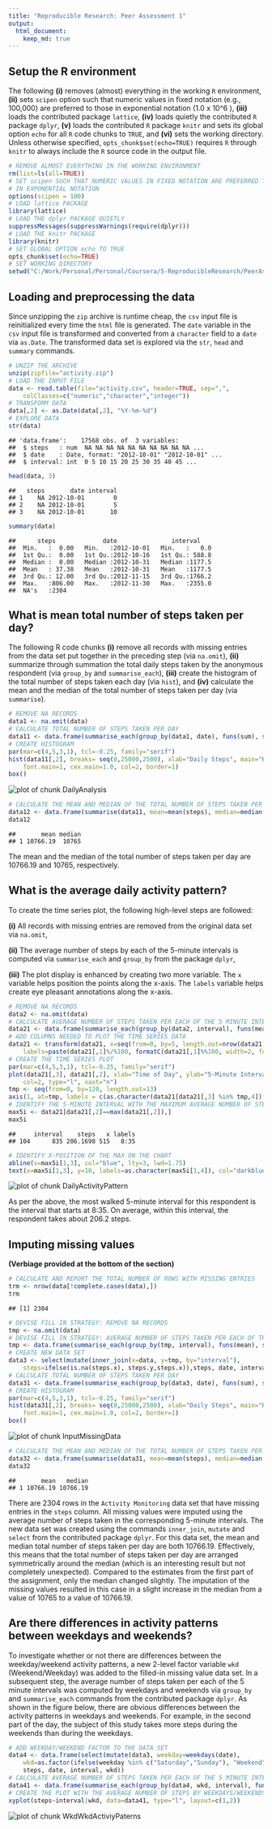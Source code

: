```yaml
---
title: "Reproducible Research: Peer Assessment 1"
output: 
  html_document:
    keep_md: true
---
```




## Setup the R environment

The following **(i)** removes (almost) everything in the working `R` environment, **(ii)** sets `scipen` option such that numeric values in fixed notation (e.g., 100,000) are preferred to those in exponential notation (1.0 x 10^6 ), **(iii)** loads the contributed package `lattice`, **(iv)** loads quietly the contributed `R` package `dplyr`, **(v)** loads the contributed `R` package `knitr` and sets its global option `echo` for all `R` code chunks to `TRUE`, and **(vi)** sets the working directory. Unless otherwise specified, `opts_chunk$set(echo=TRUE)` requires `R` through `knitr` to always include the `R` source code in the output file. 


```r
# REMOVE ALMOST EVERYTHING IN THE WORKING ENVIRONMENT
rm(list=ls(all=TRUE))
# SET scipen SUCH THAT NUMERIC VALUES IN FIXED NOTATION ARE PREFERRED TO THOSE 
# IN EXPONENTIAL NOTATION
options(scipen = 100)
# LOAD lattice PACKAGE
library(lattice)
# LOAD THE dplyr PACKAGE QUIETLY
suppressMessages(suppressWarnings(require(dplyr)))
# LOAD THE knitr PACKAGE
library(knitr)
# SET GLOBAL OPTION echo TO TRUE
opts_chunk$set(echo=TRUE)
# SET WORKING DIRECTORY
setwd("C:/Work/Personal/Personal/Coursera/5-ReproducibleResearch/PeerAssessment1")
```



## Loading and preprocessing the data

Since unzipping the `zip` archive is runtime cheap, the `csv` input file is reinitialized every time the `html` file is generated. The `date` variable in the `csv` input file is transformed and converted from a `character` field to a `date` via `as.Date`. The transformed data set is explored via the `str`, `head` and `summary` commands.


```r
# UNZIP THE ARCHIVE
unzip(zipfile="activity.zip")
# LOAD THE INPUT FILE
data <- read.table(file="activity.csv", header=TRUE, sep=",", 
	colClasses=c("numeric","character","integer"))
# TRANSFORM DATA
data[,2] <- as.Date(data[,2], "%Y-%m-%d")
# EXPLORE DATA
str(data)
```

```
## 'data.frame':	17568 obs. of  3 variables:
##  $ steps   : num  NA NA NA NA NA NA NA NA NA NA ...
##  $ date    : Date, format: "2012-10-01" "2012-10-01" ...
##  $ interval: int  0 5 10 15 20 25 30 35 40 45 ...
```

```r
head(data, 3)
```

```
##   steps       date interval
## 1    NA 2012-10-01        0
## 2    NA 2012-10-01        5
## 3    NA 2012-10-01       10
```

```r
summary(data)
```

```
##      steps             date               interval     
##  Min.   :  0.00   Min.   :2012-10-01   Min.   :   0.0  
##  1st Qu.:  0.00   1st Qu.:2012-10-16   1st Qu.: 588.8  
##  Median :  0.00   Median :2012-10-31   Median :1177.5  
##  Mean   : 37.38   Mean   :2012-10-31   Mean   :1177.5  
##  3rd Qu.: 12.00   3rd Qu.:2012-11-15   3rd Qu.:1766.2  
##  Max.   :806.00   Max.   :2012-11-30   Max.   :2355.0  
##  NA's   :2304
```



## What is mean total number of steps taken per day?

The following R code chunks **(i)** remove all records with missing entries from the data set put together in the preceding step (via `na.omit`), **(ii)** summarize through summation the total daily steps taken by the anonymous respondent (via `group_by` and `summarise_each`), **(iii)** create the histogram of the total number of steps taken each day (via `hist`), and **(iv)** calculate the mean and the median of the total number of steps taken per day (via `summarise`).


```r
# REMOVE NA RECORDS
data1 <- na.omit(data)
# CALCULATE TOTAL NUMBER OF STEPS TAKEN PER DAY
data11 <- data.frame(summarise_each(group_by(data1, date), funs(sum), steps))
# CREATE HISTOGRAM
par(mar=c(4,5,3,1), tcl=-0.25, family="serif")
hist(data11[,2], breaks= seq(0,25000,2500), xlab="Daily Steps", main="Histogram of Daily Steps", 
	font.main=1, cex.main=1.0, col=2, border=1)
box()
```

![plot of chunk DailyAnalysis](figure/DailyAnalysis-1.png) 

```r
# CALCULATE THE MEAN AND MEDIAN OF THE TOTAL NUMBER OF STEPS TAKEN PER DAY
data12 <- data.frame(summarise(data11, mean=mean(steps), median=median(steps)))
data12
```

```
##       mean median
## 1 10766.19  10765
```

The mean and the median of the total number of steps taken per day are 10766.19 and 10765, respectively.



## What is the average daily activity pattern?

To create the time series plot, the following high-level steps are followed: 

**(i)** All records with missing entries are removed from the original data set via `na.omit`,

**(ii)** The average number of steps by each of the 5-minute intervals is computed via `summarise_each` and `group_by` from the package `dplyr`,

**(iii)** The plot display is enhanced by creating two more variable. The `x` variable helps position the points along the x-axis. The `labels` variable helps create eye pleasant annotations along the x-axis. 


```r
# REMOVE NA RECORDS
data2 <- na.omit(data)
# CALCULATE AVERAGE NUMBER OF STEPS TAKEN PER EACH OF THE 5 MINUTE INTERVALS ACROSS ALL DAYS
data21 <- data.frame(summarise_each(group_by(data2, interval), funs(mean), steps))
# ADD COLUMNS NEEDED TO PLOT THE TIME SERIES DATA
data21 <- transform(data21, x=seq(from=0, by=5, length.out=nrow(data21)), 
	labels=paste(data21[,1]%/%100, formatC(data21[,1]%%100, width=2, format="d", flag="0"), sep=":"))
# CREATE THE TIME SERIES PLOT
par(mar=c(4,5,3,1), tcl=-0.25, family="serif")
plot(data21[,3], data21[,2], xlab="Time of Day", ylab="5-Minute Interval Average Number of Steps",
	col=2, type="l", xaxt="n")
tmp <- seq(from=0, by=120, length.out=13)
axis(1, at=tmp, labels = c(as.character(data21[data21[,3] %in% tmp,4]),"0:00"))
# IDENTIFY THE 5-MINUTE INTERVAL WITH THE MAXIMUM AVERAGE NUMBER OF STEPS
max5i <- data21[data21[,2]==max(data21[,2]),]
max5i
```

```
##     interval    steps   x labels
## 104      835 206.1698 515   8:35
```

```r
# IDENTIFY X-POSITION OF THE MAX ON THE CHART
abline(v=max5i[1,3], col="blue", lty=3, lwd=1.75)
text(x=max5i[1,3], y=10, labels=as.character(max5i[1,4]), col="darkblue", adj=c(1,-0.5), srt=90)
```

![plot of chunk DailyActivityPattern](figure/DailyActivityPattern-1.png) 

As per the above, the most walked 5-minute interval for this respondent is the interval that starts at 8:35. On average, within this interval, the respondent takes about 206.2 steps.


## Imputing missing values

**(Verbiage provided at the bottom of the section)**


```r
# CALCULATE AND REPORT THE TOTAL NUMBER OF ROWS WITH MISSING ENTRIES
trm <- nrow(data[!complete.cases(data),])
trm
```

```
## [1] 2304
```

```r
# DEVISE FILL IN STRATEGY: REMOVE NA RECORDS
tmp <- na.omit(data)
# DEVISE FILL IN STRATEGY: AVERAGE NUMBER OF STEPS TAKEN PER EACH OF THE 5 MINUTE INTERVALS ACROSS ALL DAYS
tmp <- data.frame(summarise_each(group_by(tmp, interval), funs(mean), steps))
# CREATE NEW DATA SET
data3 <- select(mutate(inner_join(x=data, y=tmp, by="interval"), 
	steps=ifelse(is.na(steps.x), steps.y,steps.x)),steps, date, interval)
# CALCULATE TOTAL NUMBER OF STEPS TAKEN PER DAY
data31 <- data.frame(summarise_each(group_by(data3, date), funs(sum), steps))
# CREATE HISTOGRAM
par(mar=c(4,5,3,1), tcl=-0.25, family="serif")
hist(data31[,2], breaks= seq(0,25000,2500), xlab="Daily Steps", main="Histogram of Daily Steps", 
	font.main=1, cex.main=1.0, col=2, border=1)
box()
```

![plot of chunk InputMissingData](figure/InputMissingData-1.png) 

```r
# CALCULATE THE MEAN AND MEDIAN OF THE TOTAL NUMBER OF STEPS TAKEN PER DAY
data32 <- data.frame(summarise(data31, mean=mean(steps), median=median(steps)))
data32
```

```
##       mean   median
## 1 10766.19 10766.19
```

There are 2304 rows in the `Activity Monitoring` data set that have missing entries in the `steps` column. All missing values were imputed using the average number of steps taken in the corresponding 5-minute intervals. The new data set was created using the commands `inner_join`, `mutate` and `select` from the contributed package `dplyr`. For this data set, the mean and median total number of steps taken per day are both 10766.19. Effectively, this means that the total number of steps taken per day are arranged symmetrically around the median (which is an interesting result but not completely unexpected). Compared to the estimates from the first part of the assignment, only the median changed slightly. The imputation of the missing values resulted in this case in a slight increase in the median from a value of 10765 to a value of 10766.19.

## Are there differences in activity patterns between weekdays and weekends?

To investigate whether or not there are differences between the weekday/weekend activity patterns, a new 2-level factor variable `wkd` (Weekend/Weekday) was added to the filled-in missing value data set. In a subsequent step, the average number of steps taken per each of the 5 minute intervals was computed by weekdays and weekends via `group_by` and `summarise_each` commands from the contributed package `dplyr`. As shown in the figure below, there are obvious differences between the activity patterns in weekdays and weekends. For example, in the second part of the day, the subject of this study takes more steps during the weekends than during the weekdays.


```r
# ADD WEEKDAY/WEEKEND FACTOR TO THE DATA SET
data4 <- data.frame(select(mutate(data3, weekday=weekdays(date),
	wkd=as.factor(ifelse(weekday %in% c("Saturday","Sunday"), "Weekend", "Weekday"))),
	steps, date, interval, wkd))
# CALCULATE AVERAGE NUMBER OF STEPS TAKEN PER EACH OF THE 5 MINUTE INTERVALS ACROSS ALL WEEKDAY/WEEKEND DAYS
data41 <- data.frame(summarise_each(group_by(data4, wkd, interval), funs(mean), steps))
# CREATE THE PLOT WITH THE AVERAGE NUMBER OF STEPS BY WEEKDAYS/WEEKENDS
xyplot(steps~interval|wkd, data=data41, type="l", layout=c(1,2))
```

![plot of chunk WkdWkdActiviyPaterns](figure/WkdWkdActiviyPaterns-1.png) 

